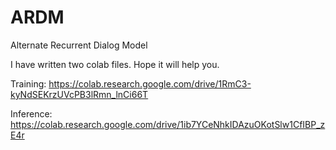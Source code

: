 # ARDM
Alternate Recurrent Dialog Model

I have written two colab files. Hope it will help you.

Training: https://colab.research.google.com/drive/1RmC3-kyNdSEKrzUVcPB3lRmn_lnCi66T

Inference: https://colab.research.google.com/drive/1ib7YCeNhkIDAzuOKotSlw1CfIBP_zE4r
